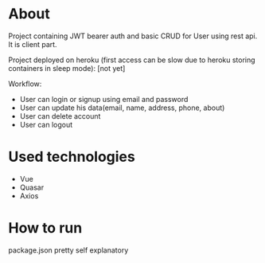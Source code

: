 # About

Project containing JWT bearer auth and basic CRUD for User using rest api. It is client part.

Project deployed on heroku (first access can be slow due to heroku storing containers in sleep mode): [not yet]

Workflow:
- User can login or signup using email and password
- User can update his data(email, name, address, phone, about)
- User can delete account
- User can logout

# Used technologies


- Vue
- Quasar
- Axios


# How to run

package.json pretty self explanatory
